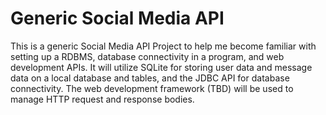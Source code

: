 # Generic Social Media API

This is a generic Social Media API Project to help me become familiar with setting up a RDBMS, database connectivity in a program, and web development APIs.
It will utilize SQLite for storing user data and message data on a local database and tables, and the JDBC API for database connectivity.
The web development framework (TBD) will be used to manage HTTP request and response bodies.
